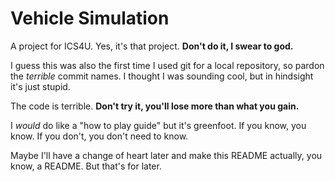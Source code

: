 # Vehicle Simulation
A project for ICS4U. Yes, it's that project. **Don't do it, I swear to god.**

I guess this was also the first time I used git for a local repository, so pardon the *terrible* commit names. I thought I was sounding cool, but in hindsight it's just stupid.

The code is terrible. **Don't try it, you'll lose more than what you gain.**

I *would* do like a "how to play guide" but it's greenfoot. If you know, you know. If you don't, you don't need to know.

Maybe I'll have a change of heart later and make this README actually, you know, a README. But that's for later.
